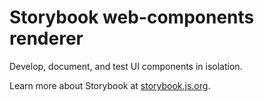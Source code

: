 # Storybook web-components renderer

Develop, document, and test UI components in isolation.

Learn more about Storybook at [storybook.js.org](https://storybook.js.org/?ref=readme).

